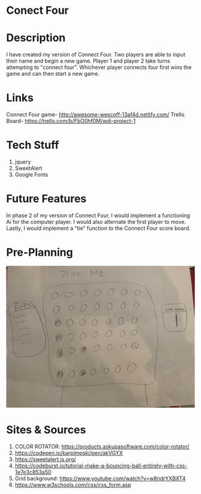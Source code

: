 
# Conect Four

# Description
I have created my version of Connect Four. Two players are able to input their name and begin a new game. Player 1 and player 2 take turns attempting to "connect four". Whichever player connects four first wins the game and can then start a new game. 

# Links
Connect Four game- http://awesome-wescoff-13af4d.netlify.com/
Trello Board- https://trello.com/b/FbO0hf0M/wdi-project-1

# Tech Stuff
1. jquery 
2. SweetAlert
3. Google Fonts

# Future Features
In phase 2 of my version of Connect Four,  I would implement a functioning Ai for the computer player. I would also alternate the first player to move. Lastly, I would implement a "tie" function to the Connect Four score board. 

# Pre-Planning

<img src="/images/image1.jpeg">  

# Sites & Sources 

1. COLOR ROTATOR: https://products.askupasoftware.com/color-rotator/
2. https://codepen.io/karpimpski/pen/akVGYX
3. https://sweetalert.js.org/
4. https://codeburst.io/tutorial-make-a-bouncing-ball-entirely-with-css-1e7e3c853a50
5. Grid background: https://www.youtube.com/watch?v=w8ndrYXBXT4
6. https://www.w3schools.com/css/css_form.asp